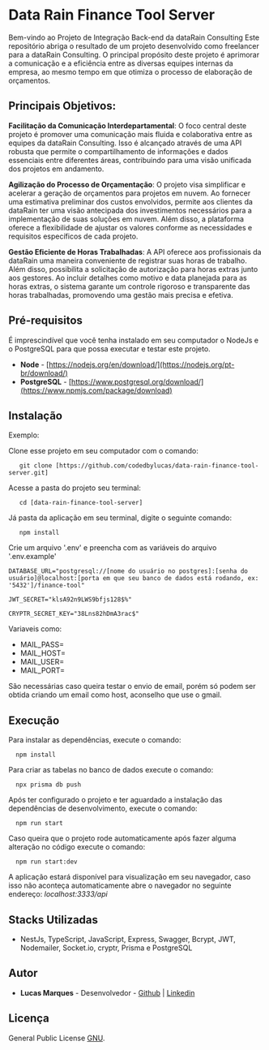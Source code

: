 # Data Rain Finance Tool Server

Bem-vindo ao Projeto de Integração Back-end da dataRain Consulting
Este repositório abriga o resultado de um projeto desenvolvido como freelancer para a dataRain Consulting. O principal propósito deste projeto é aprimorar a comunicação e a eficiência entre as diversas equipes internas da empresa, ao mesmo tempo em que otimiza o processo de elaboração de orçamentos.

## Principais Objetivos:

**Facilitação da Comunicação Interdepartamental**: O foco central deste projeto é promover uma comunicação mais fluida e colaborativa entre as equipes da dataRain Consulting. Isso é alcançado através de uma API robusta que permite o compartilhamento de informações e dados essenciais entre diferentes áreas, contribuindo para uma visão unificada dos projetos em andamento.

**Agilização do Processo de Orçamentação**: O projeto visa simplificar e acelerar a geração de orçamentos para projetos em nuvem. Ao fornecer uma estimativa preliminar dos custos envolvidos, permite aos clientes da dataRain ter uma visão antecipada dos investimentos necessários para a implementação de suas soluções em nuvem. Além disso, a plataforma oferece a flexibilidade de ajustar os valores conforme as necessidades e requisitos específicos de cada projeto.

**Gestão Eficiente de Horas Trabalhadas**: A API oferece aos profissionais da dataRain uma maneira conveniente de registrar suas horas de trabalho. Além disso, possibilita a solicitação de autorização para horas extras junto aos gestores. Ao incluir detalhes como motivo e data planejada para as horas extras, o sistema garante um controle rigoroso e transparente das horas trabalhadas, promovendo uma gestão mais precisa e efetiva.



## Pré-requisitos

É imprescindível que você tenha instalado em seu computador o NodeJs e o PostgreSQL para que possa executar e testar este projeto.

- **Node** - [https://nodejs.org/en/download/](https://nodejs.org/pt-br/download/)
- **PostgreSQL** - [https://www.postgresql.org/download/](https://www.npmjs.com/package/download)

## Instalação

 Exemplo:

 Clone esse projeto em seu computador com o comando:

 ```
 	git clone [https://github.com/codedbylucas/data-rain-finance-tool-server.git]
 ```

 Acesse a pasta do projeto seu terminal:

 ```
 	cd [data-rain-finance-tool-server]
 ```

 Já pasta da aplicação em seu terminal, digite o seguinte comando:

 ```
 	npm install
 ```

 Crie um arquivo '.env' e preencha com as variáveis do arquivo '.env.example'

 ```
 DATABASE_URL="postgresql://[nome do usuário no postgres]:[senha do usuário]@localhost:[porta em que seu banco de dados está rodando, ex: '5432']/finance-tool"
 ```

 ```
 JWT_SECRET="klsA92n9LWS9bfjs128$%"
 ```

 ```
 CRYPTR_SECRET_KEY="38Lns82hDmA3rac$"
 ```

Variaveis como:
  * MAIL_PASS=
  * MAIL_HOST=
  * MAIL_USER=
  * MAIL_PORT=

São necessárias caso queira testar o envio de email, porém só podem ser obtida criando um email como host, aconselho que use o gmail.

## Execução

Para instalar as dependências, execute o comando:

```
  npm install
```

Para criar as tabelas no banco de dados execute o comando:

```
  npx prisma db push
```

Após ter configurado o projeto e ter aguardado a instalação das dependências de desenvolvimento, execute o comando:

```
  npm run start
```

 Caso queira que o projeto rode automaticamente após fazer alguma alteração no código execute o comando:

```
  npm run start:dev
```

 A aplicação estará disponível para visualização em seu navegador, caso isso não aconteça automaticamente abre o navegador no seguinte endereço: _localhost:3333/api_


## Stacks Utilizadas

- NestJs, TypeScript, JavaScript, Express, Swagger, Bcrypt, JWT, Nodemailer, Socket.io, cryptr, Prisma e PostgreSQL



## Autor

- **Lucas Marques** - Desenvolvedor - [Github](https://github.com/codedbylucas) | [Linkedin](https://www.linkedin.com/in/codedbylucas/)

## Licença

General Public License [GNU](https://www.gnu.org/licenses/gpl-3.0.html).
